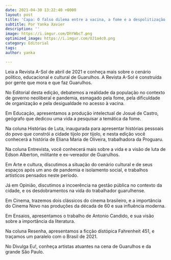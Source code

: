 ```yaml
---
date: 2021-04-30 13:22:40 +0000
layout: post
title: 'Capa: O falso dilema entre a vacina, a fome e a despolitização da luta'
subtitle: Por Yanka Xavier
description: ''
image: https://i.imgur.com/DhYWbcT.png
optimized_image: https://i.imgur.com/UJ1a4c0.png
category: Editorial
tags: 
author: yanka

---
```

Leia a Revista A-Sol de abril de 2021 e conheça mais sobre o cenário político, educacional e cultural de Guarulhos. A Revista A-Sol é construída por gente que mora e que faz Guarulhos.

No Editorial desta edição, debatemos a realidade da população no contexto de governo neoliberal e pandemia, esmagado pela fome, pela dificuldade de organização e pela desigualdade no acesso à vacina.

Em Educação, apresentamos a produção intelectual de Josué de Castro, geógrafo que dedicou uma vida a pesquisar a temática da fome.

Na coluna Histórias de Luta, inaugurada para apresentar histórias pessoais do povo que constrói a cidade tijolo por tijolo, e nesta edição você conhecerá a história de Eliana Maria de Oliveira, trabalhadora da Proguaru.

Na coluna Entrevista, você conhecerá mais sobre a vida e a visão de luta de Edson Alberton, militante e ex-vereador de Guarulhos.

Em Arte e cultura, discutimos a situação do cenário cultural e de seus espaços após um ano de pandemia e isolamento social, e trabalhos artísticos pensados neste período.

Já em Opinião, discutimos a incoerência na gestão pública no contexto da cidade, e os desdobramentos na vida do trabalhador guarulhense.

Em Cinema, trazemos dois clássicos do cinema brasileiro, e a importância do Cinema Novo nas produções da década de 60 e sua influência moderna.

Em Ensaios, apresentamos o trabalho de Antonio Candido, e sua visão sobre a importância da literatura.

Na coluna Resenha, apresentamos a ficção distópica Fahrenheit 451, e traçamos um paralelo com o Brasil de 2021.

No Divulga Eu!, conheça artistas atuantes na cena de Guarulhos e da grande São Paulo.